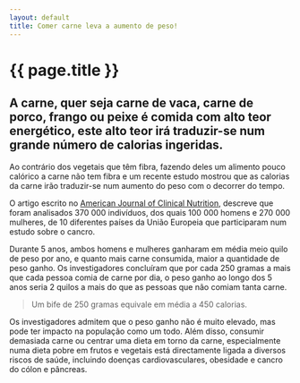 ```yaml
---
layout: default
title: Comer carne leva a aumento de peso!
---
```


# {{ page.title }}

## A carne, quer seja carne de vaca, carne de porco, frango ou peixe é comida com alto teor energético, este alto teor irá traduzir-se num grande número de calorias ingeridas.

Ao contrário dos vegetais que têm fibra, fazendo deles um alimento pouco calórico a carne não tem fibra e um recente estudo mostrou que as calorias da carne irão traduzir-se num aumento do peso com o decorrer do tempo.

O artigo escrito no [American Journal of Clinical Nutrition](http://www.ncbi.nlm.nih.gov/pubmed/20592131), descreve que foram analisados 370 000 indivíduos, dos quais 100 000 homens e 270 000 mulheres, de 10 diferentes países da União Europeia que participaram num estudo sobre o cancro.

Durante 5 anos, ambos homens e mulheres ganharam em média meio quilo de peso por ano, e quanto mais carne consumida, maior a quantidade de peso ganho. Os investigadores concluíram que por cada 250 gramas a mais que cada pessoa comia de carne por dia, o peso ganho ao longo dos 5 anos seria 2 quilos a mais do que as pessoas que não comiam tanta carne.

> Um bife de 250 gramas equivale em média a 450 calorias.

Os investigadores admitem que o peso ganho não é muito elevado, mas pode ter impacto na população como um todo. Além disso, consumir demasiada carne ou centrar uma dieta em torno da carne, especialmente numa dieta pobre em frutos e vegetais está directamente ligada a diversos riscos de saúde, incluindo doenças cardiovasculares, obesidade e cancro do cólon e pâncreas.
